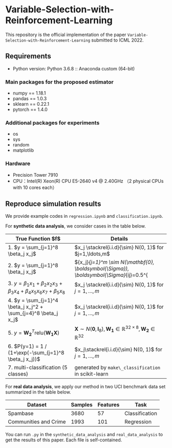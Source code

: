 # Variable-Selection-with-Reinforcement-Learning

This repository is the official implementation of the paper `Variable-Selection-with-Reinforcement-Learning` submitted to ICML 2022.

## Requirements

- Python version: Python 3.6.8 :: Anaconda custom (64-bit)

### Main packages for the proposed estimator

- numpy == 1.18.1
- pandas == 1.0.3
- sklearn == 0.22.1
- pytorch == 1.4.0

### Additional packages for experiments

- os
- sys
- random
- matplotlib

### Hardware

- Precision Tower 7910
- CPU：Intel(R) Xeon(R) CPU E5-2640 v4 @ 2.40GHz （2 physical CPUs with 10 cores each）

## Reproduce simulation results

We provide example codes in `regression.ipynb` and `classification.ipynb`.

For **synthetic data analysis**, we consider cases in the table below.

| True Function \$f\$ ​                                         | Details                                                      |
| ------------------------------------------------------------ | ------------------------------------------------------------ |
| 1. \$y = \sum_{j=1}^8 \beta_j x_j\$​                          | \$x_j \stackrel{i.i.d}{\sim} N(0, 1)$ for $j=1,\ldots,m\$​    |
| 2. $y = \sum_{j=1}^8 \beta_j x_j$                            | $\{x_j\}_{j=1}^m \sim N(\mathbf{0}, \boldsymbol{\Sigma}), \boldsymbol{\Sigma}_{ij}=0.5^{|i-j|}$ |
| 3. $y = \beta_1x_1 + \beta_2 x_2x_3 + \beta_3x_4 + \beta_4x_5x_6x_7 + \beta_5x_8$ | $x_j \stackrel{i.i.d}{\sim} N(0, 1)$ for $j=1,\ldots,m$      |
| 4. $y = \sum_{j=1}^4 \beta_j x_j^2 + \sum_{j=4}^8 \beta_j x_j$ | $x_j \stackrel{i.i.d}{\sim} N(0, 1)$ for $j=1,\ldots,m$      |
| 5. $y = \mathbf{W_2}^T\text{relu}(\mathbf{W_1 X})$           | $\mathbf{X} \sim N(\mathbf{0}, \boldsymbol{I}_8), \mathbf{W_1} \in \mathbb{R}^{32 \times 8},\mathbf{W_2} \in \mathbb{R}^{32}$ |
| 6. $P(y=1) = 1 / (1+\exp(-\sum_{j=1}^8 \beta_j x_j))$        | $x_j\stackrel{i.i.d}{\sim} N(0, 1)$ for $j=1,\ldots,m$       |
| 7. multi-classification (5 classes)                          | generated by `make\_classification` in scikit-learn          |

For **real data analysis**, we apply our method in two UCI benchmark data set summarized in the table below.

| Dataset               | Samples | Features | Task           |
| --------------------- | ------- | -------- | -------------- |
| Spambase              | 3680    | 57       | Classification |
| Communities and Crime | 1993    | 101      | Regression     |

You can run `.py` in the `synthetic_data_analysis` and `real_data_analysis` to get the results of this paper. Each file is self-contained.

